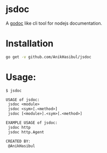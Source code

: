 # jsdoc
A [godoc](https://godoc.org) like cli tool for nodejs documentation.

# Installation

```sh
go get -v github.com/AnikHasibul/jsdoc
```

# Usage:

```txt
$ jsdoc

USAGE of jsdoc:
 jsdoc <module>
 jsdoc <sym>[.<method>]                  
 jsdoc [<module>].<sym>[.<method>]

EXAMPLE USAGE of jsdoc:
 jsdoc http
 jsdoc http.Agent

CREATED BY:
 @AnikHasibul

```
